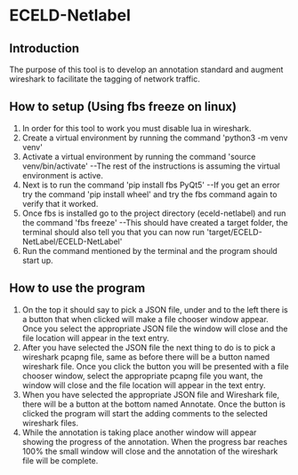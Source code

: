 # ECELD-Netlabel
## Introduction

The purpose of this tool is to develop an annotation standard and augment wireshark to facilitate the tagging of network traffic.

## How to setup (Using fbs freeze on linux)
1. In order for this tool to work you must disable lua in wireshark.
2. Create a virtual environment by running the command 'python3 -m venv venv'
3. Activate a virtual environment by running the command 'source venv/bin/activate'
--The rest of the instructions is assuming the virtual environment is active.
4. Next is to run the command 'pip install fbs PyQt5'
--If you get an error try the command 'pip install wheel' and try the fbs command again to verify that it worked.
5. Once fbs is installed go to the project directory (eceld-netlabel) and run the command 'fbs freeze'
--This should have created a target folder, the terminal should also tell you that you can now run 'target/ECELD-NetLabel/ECELD-NetLabel'
6. Run the command mentioned by the terminal and the program should start up.

## How to use the program
1. On the top it should say to pick a JSON file, under and to the left there is a button that when clicked will make a file chooser window appear. Once you select the appropriate JSON file the window will close and the file location will appear in the text entry.
2. After you have selected the JSON file the next thing to do is to pick a wireshark pcapng file, same as before there will be a button named wireshark file. Once you click the button you will be presented with a file chooser window, select the appropriate pcapng file you want, the window will close and the file location will appear in the text entry.
3. When you have selected the appropriate JSON file and Wireshark file, there will be a button at the bottom named Annotate. Once the button is clicked the program will start the adding comments to the selected wireshark files.
4. While the annotation is taking place another window will appear showing the progress of the annotation. When the progress bar reaches 100% the small window will close and the annotation of the wireshark file will be complete.
